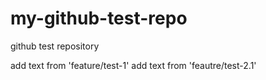 # my-github-test-repo
github test repository

add text from 'feature/test-1'
add text from 'feautre/test-2.1'